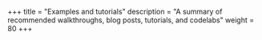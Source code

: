 +++
title = "Examples and tutorials"
description = "A summary of recommended walkthroughs, blog posts, tutorials, and codelabs"
weight = 80
+++
